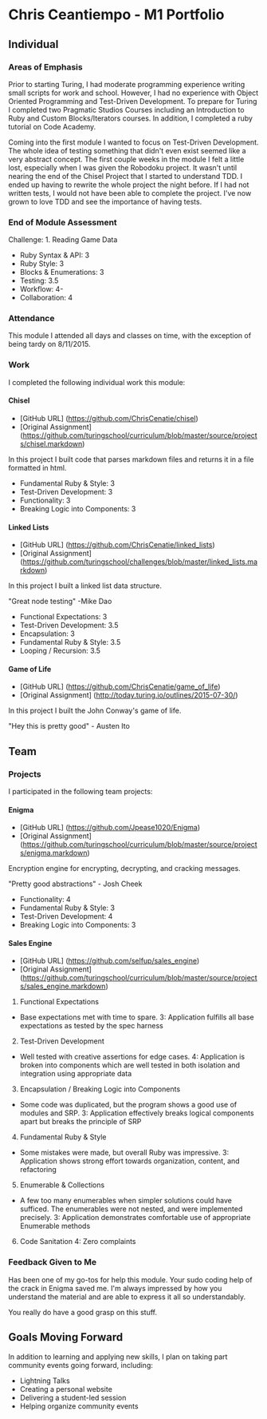 # Chris Ceantiempo - M1 Portfolio

## Individual

### Areas of Emphasis

Prior to starting Turing, I had moderate programming experience writing small scripts for work and school. However, I had no experience with Object Oriented Programming and Test-Driven Development. To prepare for Turing I completed two Pragmatic Studios Courses including an Introduction to Ruby and Custom Blocks/Iterators courses. In addition, I completed a ruby tutorial on Code Academy.

Coming into the first module I wanted to focus on Test-Driven Development. The whole idea of testing something that didn't even exist seemed like a very abstract concept. The first couple weeks in the module I felt a little lost, especially when I was given the Robodoku project. It wasn't until nearing the end of the Chisel Project that I started to understand TDD. I ended up having to rewrite the whole project the night before. If I had not written tests, I would not have been able to complete the project. I've now grown to love TDD and see the importance of having tests.

### End of Module Assessment

Challenge: 1. Reading Game Data

* Ruby Syntax & API: 3
* Ruby Style: 3
* Blocks & Enumerations: 3
* Testing: 3.5
* Workflow: 4-
* Collaboration: 4

### Attendance

This module I attended all days and classes on time, with the exception of being tardy on 8/11/2015.

### Work

I completed the following individual work this module:

#### Chisel
* [GitHub URL] (https://github.com/ChrisCenatie/chisel)
* [Original Assignment] (https://github.com/turingschool/curriculum/blob/master/source/projects/chisel.markdown)

In this project I built code that parses markdown files and returns it in a file formatted in html.

* Fundamental Ruby & Style: 3
* Test-Driven Development: 3
* Functionality: 3
* Breaking Logic into Components: 3

#### Linked Lists
* [GitHub URL] (https://github.com/ChrisCenatie/linked_lists)
* [Original Assignment] (https://github.com/turingschool/challenges/blob/master/linked_lists.markdown)

In this project I built a linked list data structure.

"Great node testing" -Mike Dao

* Functional Expectations: 3
* Test-Driven Development: 3.5
* Encapsulation: 3
* Fundamental Ruby & Style: 3.5
* Looping / Recursion: 3.5

#### Game of Life
* [GitHub URL] (https://github.com/ChrisCenatie/game_of_life)
* [Original Assignment] (http://today.turing.io/outlines/2015-07-30/)

In this project I built the John Conway's game of life.

"Hey this is pretty good" - Austen Ito

## Team

### Projects

I participated in the following team projects:

#### Enigma
* [GitHub URL] (https://github.com/Jpease1020/Enigma)
* [Original Assignment] (https://github.com/turingschool/curriculum/blob/master/source/projects/enigma.markdown)

 Encryption engine for encrypting, decrypting, and cracking messages.

"Pretty good abstractions" - Josh Cheek

* Functionality: 4
* Fundamental Ruby & Style: 3
* Test-Driven Development: 4
* Breaking Logic into Components: 3

#### Sales Engine
* [GitHub URL] (https://github.com/selfup/sales_engine)
* [Original Assignment] (https://github.com/turingschool/curriculum/blob/master/source/projects/sales_engine.markdown)

1. Functional Expectations
* Base expectations met with time to spare.
  3: Application fulfills all base expectations as tested by the spec harness

2. Test-Driven Development
* Well tested with creative assertions for edge cases.
  4: Application is broken into components which are well tested in both isolation
  and integration using appropriate data

3. Encapsulation / Breaking Logic into Components
* Some code was duplicated, but the program shows a good use of modules and SRP.
  3: Application effectively breaks logical components apart but breaks the
  principle of SRP

4. Fundamental Ruby & Style
* Some mistakes were made, but overall Ruby was impressive.
  3: Application shows strong effort towards organization, content, and
  refactoring

5. Enumerable & Collections
* A few too many enumerables when simpler solutions could have sufficed. The
  enumerables were not nested, and were implemented precisely.
  3: Application demonstrates comfortable use of appropriate Enumerable methods

6. Code Sanitation
  4: Zero complaints

### Feedback Given to Me

Has been one of my go-tos for help this module.  Your sudo coding help of the crack in Enigma saved me.  I'm always impressed by how you understand the material and are able to express it all so understandably.

You really do have a good grasp on this stuff.

## Goals Moving Forward

In addition to learning and applying new skills, I plan on taking part community events going forward, including:

* Lightning Talks
* Creating a personal website
* Delivering a student-led session
* Helping organize community events

